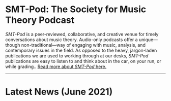 <div class="hero-image" style="background-image: url('../images/soundtrap-h6PDEdr9IZo-unsplash.jpg');">
  <div class="hero-text">
    <h1>SMT-Pod: The Society for Music Theory Podcast</h1>
  </div>
</div>

_SMT-Pod_ is a peer-reviewed, collaborative, and creative venue for timely conversations about music theory. Audio-only podcasts offer a unique—though non-traditional—way of engaging with music, analysis, and contemporary issues in the field. As opposed to the heavy, jargon-laden publications we are used to working through at our desks, _SMT-Pod_ publications are easy to listen to and think about in the car, on your run, or while grading.. [Read more about _SMT-Pod_ here.](about)

<hr>

# Latest News (June 2021)
